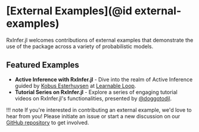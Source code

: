 # [External Examples](@id external-examples)

RxInfer.jl welcomes contributions of external examples that demonstrate the use of the package across a variety of probabilistic models.

## Featured Examples

- **Active Inference with RxInfer.jl** - Dive into the realm of Active Inference guided by [Kobus Esterhuysen](https://www.linkedin.com/in/kobusesterhuysen/) at [Learnable Loop](https://learnableloop.com/#category=RxInfer).
- **Tutorial Series on RxInfer.jl** - Explore a series of engaging tutorial videos on RxInfer.jl's functionalities, presented by [@doggotodjl](https://www.youtube.com/@doggodotjl/search?query=RxInfer).

!!! note 
    If you're interested in contributing an external example, we'd love to hear from you! Please initiate an issue or start a new discussion on our [GitHub repository](https://github.com/reactivebayes/RxInfer.jl) to get involved.
